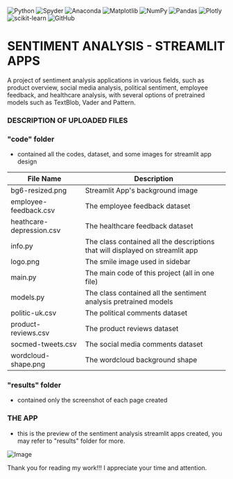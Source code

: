 ![Python](https://img.shields.io/badge/python-3670A0?style=for-the-badge&logo=python&logoColor=ffdd54)
![Spyder](https://img.shields.io/badge/Spyder-838485?style=for-the-badge&logo=spyder%20ide&logoColor=maroon)
![Anaconda](https://img.shields.io/badge/Anaconda-%2344A833.svg?style=for-the-badge&logo=anaconda&logoColor=white)
![Matplotlib](https://img.shields.io/badge/Matplotlib-%23ffffff.svg?style=for-the-badge&logo=Matplotlib&logoColor=black)
![NumPy](https://img.shields.io/badge/numpy-%23013243.svg?style=for-the-badge&logo=numpy&logoColor=white)
![Pandas](https://img.shields.io/badge/pandas-%23150458.svg?style=for-the-badge&logo=pandas&logoColor=white)
![Plotly](https://img.shields.io/badge/Plotly-%233F4F75.svg?style=for-the-badge&logo=plotly&logoColor=white)
![scikit-learn](https://img.shields.io/badge/scikit--learn-%23F7931E.svg?style=for-the-badge&logo=scikit-learn&logoColor=white)
![GitHub](https://img.shields.io/badge/github-%23121011.svg?style=for-the-badge&logo=github&logoColor=white)

# SENTIMENT ANALYSIS - STREAMLIT APPS

A project of sentiment analysis applications in various fields, such as product overview, social media analysis, political sentiment, employee feedback, and healthcare analysis, with several options of pretrained models such as TextBlob, Vader and Pattern. 

### DESCRIPTION OF UPLOADED FILES

### "code" folder

- contained all the codes, dataset, and some images for streamlit app design

|File Name|Description|
|---------|-----------|
|bg6-resized.png|Streamlit App's background image|
|employee-feedback.csv|The employee feedback dataset|
|heathcare-depression.csv|The healthcare feedback dataset|
|info.py|The class contained all the descriptions that will displayed on streamlit app|
|logo.png|The smile image used in sidebar|
|main.py|The main code of this project (all in one file)|
|models.py|The class contained all the sentiment analysis pretrained models|
|politic-uk.csv|The political comments dataset|
|product-reviews.csv|The product reviews dataset|
|socmed-tweets.csv|The social media comments dataset|
|wordcloud-shape.png|The wordcloud background shape|

### "results" folder

- contained only the screenshot of each page created 

### THE APP

- this is the preview of the sentiment analysis streamlit apps created, you may refer to "results" folder for more. 

![Image](results/page3-deploy.png)


Thank you for reading my work!!! I appreciate your time and attention.

